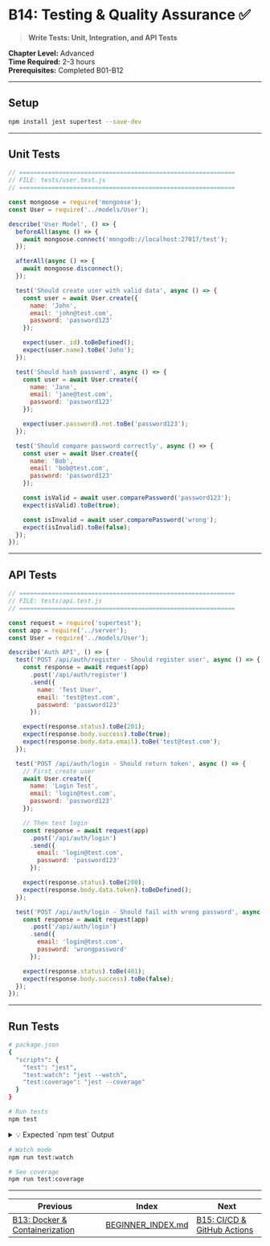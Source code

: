 # B14: Testing & Quality Assurance ✅

> **Write Tests: Unit, Integration, and API Tests**

**Chapter Level:** Advanced  
**Time Required:** 2-3 hours  
**Prerequisites:** Completed B01-B12  

---

## Setup

```bash
npm install jest supertest --save-dev
```

---

## Unit Tests

```javascript
// ============================================================
// FILE: tests/user.test.js
// ============================================================

const mongoose = require('mongoose');
const User = require('../models/User');

describe('User Model', () => {
  beforeAll(async () => {
    await mongoose.connect('mongodb://localhost:27017/test');
  });

  afterAll(async () => {
    await mongoose.disconnect();
  });

  test('Should create user with valid data', async () => {
    const user = await User.create({
      name: 'John',
      email: 'john@test.com',
      password: 'password123'
    });

    expect(user._id).toBeDefined();
    expect(user.name).toBe('John');
  });

  test('Should hash password', async () => {
    const user = await User.create({
      name: 'Jane',
      email: 'jane@test.com',
      password: 'password123'
    });

    expect(user.password).not.toBe('password123');
  });

  test('Should compare password correctly', async () => {
    const user = await User.create({
      name: 'Bob',
      email: 'bob@test.com',
      password: 'password123'
    });

    const isValid = await user.comparePassword('password123');
    expect(isValid).toBe(true);

    const isInvalid = await user.comparePassword('wrong');
    expect(isInvalid).toBe(false);
  });
});
```

---

## API Tests

```javascript
// ============================================================
// FILE: tests/api.test.js
// ============================================================

const request = require('supertest');
const app = require('../server');
const User = require('../models/User');

describe('Auth API', () => {
  test('POST /api/auth/register - Should register user', async () => {
    const response = await request(app)
      .post('/api/auth/register')
      .send({
        name: 'Test User',
        email: 'test@test.com',
        password: 'password123'
      });

    expect(response.status).toBe(201);
    expect(response.body.success).toBe(true);
    expect(response.body.data.email).toBe('test@test.com');
  });

  test('POST /api/auth/login - Should return token', async () => {
    // First create user
    await User.create({
      name: 'Login Test',
      email: 'login@test.com',
      password: 'password123'
    });

    // Then test login
    const response = await request(app)
      .post('/api/auth/login')
      .send({
        email: 'login@test.com',
        password: 'password123'
      });

    expect(response.status).toBe(200);
    expect(response.body.data.token).toBeDefined();
  });

  test('POST /api/auth/login - Should fail with wrong password', async () => {
    const response = await request(app)
      .post('/api/auth/login')
      .send({
        email: 'login@test.com',
        password: 'wrongpassword'
      });

    expect(response.status).toBe(401);
    expect(response.body.success).toBe(false);
  });
});
```

---

## Run Tests

```bash
# package.json
{
  "scripts": {
    "test": "jest",
    "test:watch": "jest --watch",
    "test:coverage": "jest --coverage"
  }
}

# Run tests
npm test
```

<details>
<summary>💡 Expected `npm test` Output</summary>

```bash
> my-app@1.0.0 test
> jest

PASS  tests/user.test.js
PASS  tests/api.test.js
Test Suites: 2 passed, 2 total
Tests:       5 passed, 5 total
Snapshots:   0 total
Time:        3.512 s
Ran all test suites.
```
</details>

```bash
# Watch mode
npm run test:watch

# See coverage
npm run test:coverage
```

---

| Previous | Index | Next |
|----------|-------|------|
| [B13: Docker & Containerization](B13_DOCKER_CONTAINERIZATION.md) | [BEGINNER_INDEX.md](../BEGINNER_INDEX.md) | [B15: CI/CD & GitHub Actions](B15_CICD_GITHUB_ACTIONS.md) |
